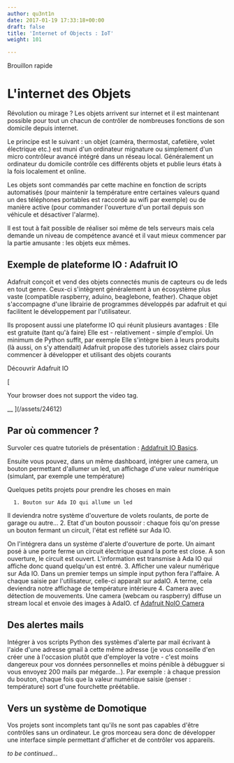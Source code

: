 ```yaml
---
author: qu3nt1n
date: 2017-01-19 17:33:18+00:00
draft: false
title: 'Internet of Objects : IoT'
weight: 101

---
```


Brouillon rapide




# L'internet des Objets




Révolution ou mirage ? Les objets arrivent sur internet et il est maintenant possible pour tout un chacun de contrôler de nombreuses fonctions de son domicile depuis internet.

Le principe est le suivant : un objet (caméra, thermostat, cafetière, volet électrique etc.) est muni d'un ordinateur mignature ou simplement d'un micro contrôleur avancé intégré dans un réseau local.
Généralement un ordinateur du domicile contrôle ces différents objets et publie leurs états à la fois localement et online.

Les objets sont commandés par cette machine en fonction de scripts automatisés (pour maintenir la température entre certaines valeurs quand un des téléphones portables est raccordé au wifi par exemple) ou de manière active (pour commander l'ouverture d'un portail depuis son véhicule et désactiver l'alarme).

Il est tout à fait possible de réaliser soi même de tels serveurs mais cela demande un niveau de compétence avancé et il vaut mieux commencer par la partie amusante : les objets eux mêmes.


## Exemple de plateforme IO : Adafruit IO


Adafruit conçoit et vend des objets connectés munis de capteurs ou de leds en tout genre. Ceux-ci s'intègrent généralement à un écosystème plus vaste (compatible raspberry, aduino, beaglebone, feather). Chaque objet s'accompagne d'une librairie de programmes développés par adafruit et qui facilitent le développement par l'utilisateur.



 Ils proposent aussi une plateforme IO qui réunit plusieurs avantages :
 Elle est gratuite (tant qu'à faire)
 Elle est - relativement - simple d'emploi. Un minimum de Python suffit, par exemple
 Elle s'intègre bien à leurs produits (là aussi, on s'y attendait)
 Adafruit propose des tutoriels assez clairs pour commencer à développer et utilisant des objets courants

Découvrir Adafruit IO

[




 Your browser does not support the video tag.

 __
](/assets/24612)



## Par où commencer ?


Survoler ces quatre tutoriels de présentation : [Addafruit IO Basics](https://learn.adafruit.com/series/adafruit-io-basics).

Ensuite vous pouvez, dans un même dashboard, intégrer une camera, un bouton permettant d'allumer un led, un affichage d'une valeur numérique (simulant, par exemple une température)



Quelques petits projets pour prendre les choses en main



 	  1. Bouton sur Ada IO qui allume un led
Il deviendra notre système d'ouverture de volets roulants, de porte de garage ou autre...
 	  2. Etat d'un bouton poussoir : chaque fois qu'on presse un bouton fermant un circuit, l'état est reflété sur Ada IO.

On l'intégrera dans un système d'alerte d'ouverture de porte. Un aimant posé à une porte ferme un circuit électrique quand la porte est close. A son ouverture, le circuit est ouvert. L'information est transmise à Ada IO qui affiche donc quand quelqu'un est entré.
 	  3. Afficher une valeur numérique sur Ada IO. Dans un premier temps un simple input python fera l'affaire. A chaque saisie par l'utilisateur, celle-ci apparaît sur adaIO.
A terme, cela deviendra notre affichage de température intérieure
 	  4. Camera avec détection de mouvements. Une camera (webcam ou raspberry) diffuse un stream local et envoie des images à AdaIO. cf [Adafruit NoIO Camera](https://learn.adafruit.com/cloud-cam-connected-raspberry-pi-security-camera/pi-camera-setup?view=all)



## Des alertes mails


Intégrer à vos scripts Python des systèmes d'alerte par mail écrivant à l'aide d'une adresse gmail à cette même adresse (je vous conseille d'en créer une à l'occasion plutôt que d'employer la votre - c'est moins dangereux pour vos données personnelles et moins pénible à débugguer si vous envoyez 200 mails par mégarde...).
Par exemple : à chaque pression du bouton, chaque fois que la valeur numérique saisie (penser : température) sort d'une fourchette préétablie.


## Vers un système de Domotique


Vos projets sont incomplets tant qu'ils ne sont pas capables d'être contrôles sans un ordinateur. Le gros morceau sera donc de développer une interface simple permettant d'afficher et de contrôler vos appareils.

_to be continued..._
